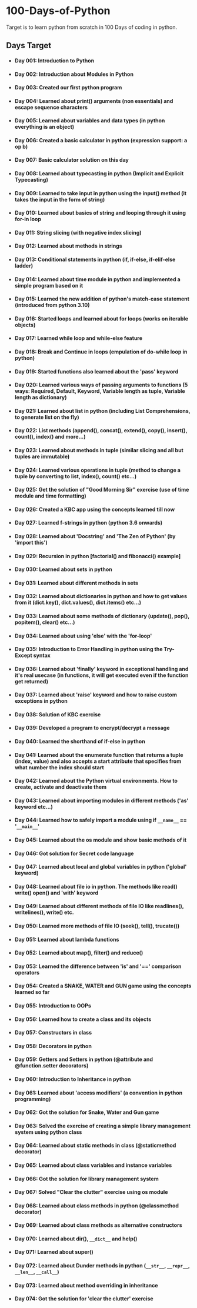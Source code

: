 # 100-Days-of-Python
Target is to learn python from scratch in 100 Days of coding in python.

## Days Target
- #### Day 001: Introduction to Python
- #### Day 002: Introduction about Modules in Python
- #### Day 003: Created our first python program
- #### Day 004: Learned about print() arguments (non essentials) and escape sequence characters
- #### Day 005: Learned about variables and data types (in python everything is an object)
- #### Day 006: Created a basic calculator in python (expression support: a op b)
- #### Day 007: Basic calculator solution on this day
- #### Day 008: Learned about typecasting in python (Implicit and Explicit Typecasting)
- #### Day 009: Learned to take input in python using the input() method (it takes the input in the form of string)
- #### Day 010: Learned about basics of string and looping through it using for-in loop
- #### Day 011: String slicing (with negative index slicing)
- #### Day 012: Learned about methods in strings
- #### Day 013: Conditional statements in python (if, if-else, if-elif-else ladder)
- #### Day 014: Learned about time module in python and implemented a simple program based on it
- #### Day 015: Learned the new addition of python's match-case statement (introduced from python 3.10)
- #### Day 016: Started loops and learned about for loops (works on iterable objects)
- #### Day 017: Learned while loop and while-else feature
- #### Day 018: Break and Continue in loops (empulation of do-while loop in python)
- #### Day 019: Started functions also learned about the 'pass' keyword
- #### Day 020: Learned various ways of passing arguments to functions (5 ways: Required, Default, Keyword, Variable length as tuple, Variable length as dictionary)
- #### Day 021: Learned about list in python (including List Comprehensions, to generate list on the fly)
- #### Day 022: List methods (append(), concat(), extend(), copy(), insert(), count(), index() and more...)
- #### Day 023: Learned about methods in tuple (similar slicing and all but tuples are immutable)
- #### Day 024: Learned various operations in tuple (method to change a tuple by converting to list, index(), count() etc...)
- #### Day 025: Get the solution of "Good Morning Sir" exercise (use of time module and time formatting)
- #### Day 026: Created a KBC app using the concepts learned till now
- #### Day 027: Learned f-strings in python (python 3.6 onwards)
- #### Day 028: Learned about 'Docstring' and 'The Zen of Python' (by 'import this')
- #### Day 029: Recursion in python [factorial() and fibonacci() example]
- #### Day 030: Learned about sets in python
- #### Day 031: Learned about different methods in sets
- #### Day 032: Learned about dictionaries in python and how to get values from it (dict.key(), dict.values(), dict.items() etc...)
- #### Day 033: Learned about some methods of dictionary (update(), pop(), popitem(), clear() etc...)
- #### Day 034: Learned about using 'else' with the 'for-loop'
- #### Day 035: Introduction to Error Handling in python using the Try-Except syntax
- #### Day 036: Learned about 'finally' keyword in exceptional handling and it's real usecase (in functions, it will get executed even if the function get returned)
- #### Day 037: Learned about 'raise' keyword and how to raise custom exceptions in python
- #### Day 038: Solution of KBC exercise
- #### Day 039: Developed a program to encrypt/decrypt a message
- #### Day 040: Learned the shorthand of if-else in python
- #### Day 041: Learned about the enumerate function that returns a tuple (index, value) and also accepts a start attribute that specifies from what number the index should start
- #### Day 042: Learned about the Python virtual environments. How to create, activate and deactivate them
- #### Day 043: Learned about importing modules in different methods ('as' keyword etc...)
- #### Day 044: Learned how to safely import a module using if `__name__` == '`__main__`'
- #### Day 045: Learned about the os module and show basic methods of it
- #### Day 046: Got solution for Secret code language
- #### Day 047: Learned about local and global variables in python ('global' keyword)
- #### Day 048: Learned about file io in python. The methods like read() write() open() and 'with' keyword
- #### Day 049: Learned about different methods of file IO like readlines(), writelines(), write() etc.
- #### Day 050: Learned more methods of file IO (seek(), tell(), trucate())
- #### Day 051: Learned about lambda functions
- #### Day 052: Learned about map(), filter() and reduce()
- #### Day 053: Learned the difference between 'is' and '==' comparison operators
- #### Day 054: Created a SNAKE, WATER and GUN game using the concepts learned so far
- #### Day 055: Introduction to OOPs
- #### Day 056: Learned how to create a class and its objects
- #### Day 057: Constructors in class
- #### Day 058: Decorators in python
- #### Day 059: Getters and Setters in python (@attribute and @function.setter decorators)
- #### Day 060: Introduction to Inheritance in python
- #### Day 061: Learned about 'access modifiers' (a convention in python programming)
- #### Day 062: Got the solution for Snake, Water and Gun game
- #### Day 063: Solved the exercise of creating a simple library management system using python class
- #### Day 064: Learned about static methods in class (@staticmethod decorator)
- #### Day 065: Learned about class variables and instance variables
- #### Day 066: Got the solution for library management system
- #### Day 067: Solved "Clear the clutter" exercise using os module
- #### Day 068: Learned about class methods in python (@classmethod decorator)
- #### Day 069: Learned about class methods as alternative constructors
- #### Day 070: Learned about dir(), `__dict__` and help()
- #### Day 071: Learned about super()
- #### Day 072: Learned about Dunder methods in python (`__str__`, `__repr__`, `__len__`, `__call__`)
- #### Day 073: Learned about method overriding in inheritance
- #### Day 074: Got the solution for 'clear the clutter' exercise